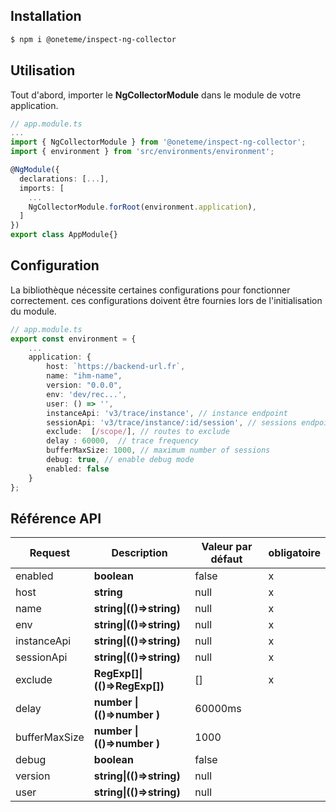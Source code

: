 
## Installation 
```sh
$ npm i @oneteme/inspect-ng-collector
```
  
## Utilisation 
Tout d'abord, importer le **NgCollectorModule** dans le module de votre application.

```ts
// app.module.ts
...
import { NgCollectorModule } from '@oneteme/inspect-ng-collector';
import { environment } from 'src/environments/environment';

@NgModule({
  declarations: [...],
  imports: [
    ...
    NgCollectorModule.forRoot(environment.application),
  ]
})
export class AppModule{} 
```
## Configuration 
La bibliothèque nécessite certaines configurations pour fonctionner correctement. ces configurations doivent être fournies lors de l'initialisation du module.

```ts
// app.module.ts
export const environment = {
    ...
    application: {
        host: `https://backend-url.fr`,
        name: "ihm-name",
        version: "0.0.0",
        env: 'dev/rec...',
        user: () => '',
        instanceApi: 'v3/trace/instance', // instance endpoint
        sessionApi: 'v3/trace/instance/:id/session', // sessions endpoint
        exclude:  [/scope/], // routes to exclude
        delay : 60000,  // trace frequency
        bufferMaxSize: 1000, // maximum number of sessions
        debug: true, // enable debug mode
        enabled: false
    }
};
```

## Référence API

| Request                                                | Description        |  Valeur par défaut    | obligatoire | 
|--------------------------------------------------------|--------------|----|----|
| enabled                                                | **boolean**       |   false  | x  | 
| host                                                   | **string**   |   null  | x  | 
| name                                                   | **string\|(()=>string)** |    null  | x  |
| env                                                    | **string\|(()=>string)** | null | x| 
| instanceApi                                            | **string\|(()=>string)** |    null | x  |
| sessionApi                                             | **string\|(()=>string)**   |   null  | x   |
| exclude                                                | **RegExp[]\|(()=>RegExp[])** |   []  | x   |
| delay                                                  | **number \|(()=>number )** |   60000ms  |  |
| bufferMaxSize                                          | **number \|(()=>number )**   |    1000  |  |
| debug                                                  | **boolean**  |   false  |  | 
| version                                                | **string\|(()=>string)**  | null  |   |  
| user                                                   | **string\|(()=>string)**   | null  |  |  

